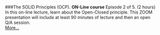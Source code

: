 ###The SOLID Principles (OCP).
**ON-Line course** Episode 2 of 5. (2 hours)<br>
In this on-line lecture, learn about the Open-Closed principle.  This ZOOM presentation
will include at least 90 minutes of lecture and then an open Q/A session.  
[More...](https://www.eventbrite.com/e/solid-5-weeks-with-uncle-bob-tickets-166073828291?aff=ebdsoporgprofile)